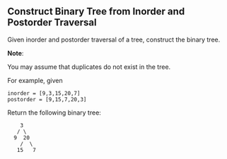 Construct Binary Tree from Inorder and Postorder Traversal
---

Given inorder and postorder traversal of a tree, construct the binary tree.

__Note__:

You may assume that duplicates do not exist in the tree.

For example, given

```
inorder = [9,3,15,20,7]
postorder = [9,15,7,20,3]
```

Return the following binary tree:

```
    3
   / \
  9  20
    /  \
   15   7
```
